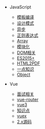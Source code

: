 
* JavaScript

  * [模板编译](./docs/JavaScript/模板编译.md)
  * [设计模式](./docs/JavaScript/设计模式.md)
  * [异步](./docs/JavaScript/异步.md)
  * [正则表达式](./docs/JavaScript/正则表达式.md)
  * [Array](./docs/JavaScript/Array.md)
  * [模块化](./docs/JavaScript/CommonJs.md)
  * [DOM相关](./docs/JavaScript/dom相关属性.md)
  * [ES2015+](./docs/JavaScript/ES2015~.md)
  * [HTML2PDF](./docs/JavaScript/html2pdf.md)
  * [一点知识](./docs/JavaScript/JsPoint.md)
  * [Object](./docs/JavaScript/Object.md)


* Vue

  * [面试相关](./docs/Vue/Interview.md)
  * [vue-router](./docs/Vue/Vue-Router.md)
  * [vue3](./docs/Vue/Vue3.md)
  * [知识点](./docs/Vue/VuePoint.md)
  * [vuex](./docs/Vue/Vuex.md)
  * [2.x源码](./docs/Vue/Vue-Source.md)



